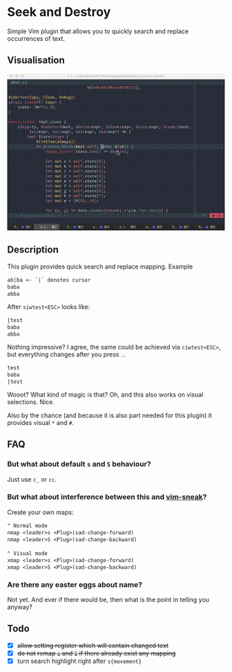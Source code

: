 # Seek and Destroy

Simple Vim plugin that allows you to quickly search and replace occurrences of
text.

## Visualisation

![Visualisation](sad.gif)

## Description

This plugin provides quick search and replace mapping. Example

```
ab|ba <- `|` denotes cursor
baba
abba
```

After `siwtest<ESC>` looks like:

```
|test
baba
abba
```

Nothing impressive? I agree, the same could be achieved via `ciwtest<ESC>`, but
everything changes after you press `.`.

```
test
baba
|test
```

Wooot? What kind of magic is that? Oh, and this also works on visual selections.
Nice.

Also by the chance (and because it is also part needed for this plugin) it
provides visual `*` and `#`.

## FAQ

### But what about default `s` and `S` behaviour?

Just use `c_` or `cc`.

### But what about interference between this and [vim-sneak][]?

Create your own maps:

```vim
" Normal mode
nmap <leader>s <Plug>(sad-change-forward)
nmap <leader>S <Plug>(sad-change-backward)

" Visual mode
xmap <leader>s <Plug>(sad-change-forward)
xmap <leader>S <Plug>(sad-change-backward)
```

### Are there any easter eggs about name?

Not yet. And ever if there would be, then what is the point in telling you
anyway?

## Todo

- [x] ~~allow setting register which will contain changed text~~
- [x] ~~do not remap `s` and `S` if there already exist any mapping~~
- [x] turn search highlight right after `s{movement}`

[vim-sneak]: https://github.com/justinmk/vim-sneak
